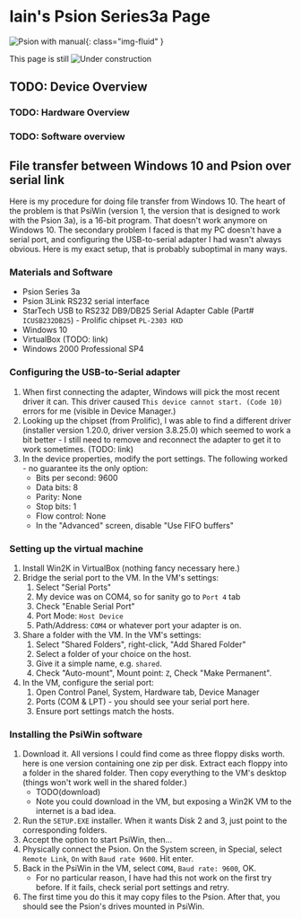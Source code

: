 # Iain's Psion Series3a Page

![Psion with manual](img/main.jpg){: class="img-fluid" }

This page is still 
![Under construction](img/underconstruction.gif)

## TODO: Device Overview

### TODO: Hardware Overview

### TODO: Software overview

## File transfer between Windows 10 and Psion over serial link

Here is my procedure for doing file transfer from Windows 10.
The heart of the problem is that PsiWin (version 1, the version that is designed to work with the Psion 3a), is a 16-bit program. That doesn't work anymore on Windows 10. The secondary problem I faced is that my PC doesn't have a serial port, and configuring the USB-to-serial adapter I had wasn't always obvious. Here is my exact setup, that is probably suboptimal in many ways.

### Materials and Software

* Psion Series 3a
* Psion 3Link RS232 serial interface
* StarTech USB to RS232 DB9/DB25 Serial Adapter Cable (Part# `ICUSB232DB25`) - Prolific chipset `PL-2303 HXD`
* Windows 10
* VirtualBox  (TODO: link)
* Windows 2000 Professional SP4

### Configuring the USB-to-Serial adapter

1. When first connecting the adapter, Windows will pick the most recent driver it can. This driver caused `This device cannot start. (Code 10)` errors for me (visible in Device Manager.)
1. Looking up the chipset (from Prolific), I was able to find a different driver (installer version 1.20.0, driver version 3.8.25.0) which seemed to work a bit better - I still need to remove and reconnect the adapter to get it to work sometimes. (TODO: link)
1. In the device properties, modify the port settings. The following worked - no guarantee its the only option:
    * Bits per second: 9600
    * Data bits: 8
    * Parity: None
    * Stop bits: 1
    * Flow control: None
    * In the "Advanced" screen, disable "Use FIFO buffers"

### Setting up the virtual machine

1. Install Win2K in VirtualBox (nothing fancy necessary here.)
1. Bridge the serial port to the VM. In the VM's settings:
    1. Select "Serial Ports"
    1. My device was on COM4, so for sanity go to `Port 4` tab
    1. Check "Enable Serial Port"
    1. Port Mode: `Host Device`
    1. Path/Address: `COM4` or whatever port your adapter is on.
1. Share a folder with the VM. In the VM's settings:
    1. Select "Shared Folders", right-click, "Add Shared Folder"
    1. Select a folder of your choice on the host.
    1. Give it a simple name, e.g. `shared`.
    1. Check "Auto-mount", Mount point: `Z`, Check "Make Permanent".
1. In the VM, configure the serial port:
    1. Open Control Panel, System, Hardware tab, Device Manager
    1. Ports (COM & LPT) - you should see your serial port here.
    1. Ensure port settings match the hosts.

### Installing the PsiWin software

1. Download it. All versions I could find come as three floppy disks worth. here is one version containing one zip per disk. Extract each floppy into a folder in the shared folder. Then copy everything to the VM's desktop (things won't work well in the shared folder.)
    * TODO(download)
    * Note you could download in the VM, but exposing a Win2K VM to the internet is a bad idea.
1. Run the `SETUP.EXE` installer. When it wants Disk 2 and 3, just point to the corresponding folders.
1. Accept the option to start PsiWin, then...
1. Physically connect the Psion. On the System screen, in Special, select `Remote Link`, `On` with `Baud rate 9600`. Hit enter.
1. Back in the PsiWin in the VM, select `COM4`, `Baud rate: 9600`, OK.
    * For no particular reason, I have had this not work on the first try before. If it fails, check serial port settings and retry.
1. The first time you do this it may copy files to the Psion. After that, you should see the Psion's drives mounted in PsiWin.

